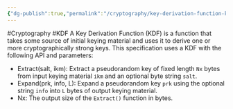 ```yaml
---
{"dg-publish":true,"permalink":"/cryptography/key-derivation-function-kdf/","noteIcon":"","created":"2024-07-16T21:50:34.903+08:00","updated":"2024-07-16T21:56:07.217+08:00"}
---
```


#Cryptography  #KDF
A Key Derivation Function (KDF) is a function that takes some source of initial keying material and uses it to derive one or more cryptographically strong keys. This specification uses a KDF with the following API and parameters:
- Extract(salt, ikm): Extract a pseudorandom key of fixed length `Nx` bytes from input keying material `ikm` and an optional byte string `salt`.
- Expand(prk, info, L): Expand a pseudorandom key `prk` using the optional string `info` into `L` bytes of output keying material.
- Nx: The output size of the `Extract()` function in bytes.